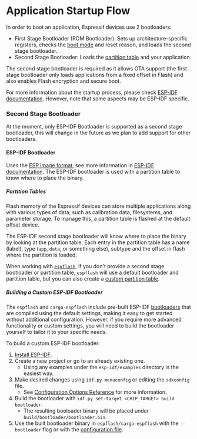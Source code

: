 # Application Startup Flow

In order to boot an application, Espressif devices use 2 bootloaders:
- First Stage Bootloader (ROM Bootloader): Sets up architecture-specific registers, checks the [boot mode][boot-mode] and reset reason, and loads the second stage bootloader.
- Second Stage Bootloader: Loads the [partition table][partition-table] and your application.

The second stage bootloader is required as it allows OTA support (the first stage bootloader only loads applications from a fixed offset in Flash) and also enables Flash encryption and secure boot.

For more information about the startup process, please check [ESP-IDF documentation][esp-idf-startup]. However, note that some aspects may be ESP-IDF specific.

[boot-mode]: https://docs.espressif.com/projects/esptool/en/latest/esp32c6/advanced-topics/boot-mode-selection.html?highlight=boot%20mode
[partition-table]: #partition-tables
[esp-idf-startup]: https://docs.espressif.com/projects/esp-idf/en/stable/esp32c6/api-guides/startup.html

### Second Stage Bootloader

At the moment, only ESP-IDF Bootloader is supported as a second stage bootloader, this will change in the future as we plan to add support for other bootloaders.

#### ESP-IDF Bootloader

Uses the [ESP image format][esp-image-format], see more information in [ESP-IDF documentation][esp-idf-second-stage-bootloader]. The ESP-IDF bootloader is used with a partition table to know where to place the binary.

[esp-idf-second-stage-bootloader]: https://docs.espressif.com/projects/esp-idf/en/stable/esp32c6/api-guides/startup.html#second-stage-bootloader

##### Partition Tables

Flash memory of the Espressif devices can store multiple applications along with various types of data, such as calibration data, filesystems, and parameter storage. To manage this, a partition table is flashed at the default offset device.

The ESP-IDF second stage bootloader will know where to place the binary by looking at the partition table. Each entry in the partition table has a name (label), type (`app`, `data`, or something else), subtype and the offset in flash where the partition is loaded.

When working with [`espflash`][espflash], if you don't provide a second stage bootloader or partition table, `espflash` will use a default bootloader and partition table, but you can also create a [custom partition table][custom-partition-table].


[esp-image-format]: https://docs.espressif.com/projects/esptool/en/latest/esp32/advanced-topics/firmware-image-format.html
[espflash]: ../getting-started/tooling/espflash.md
[custom-partition-table]: https://docs.espressif.com/projects/esp-idf/en/stable/esp32c6/api-guides/partition-tables.html#creating-custom-tables

##### Building a Custom ESP-IDF Bootloader

The `espflash` and `cargo-espflash` include pre-built ESP-IDF [bootloaders] that are compiled using the default settings, making it easy to get started without additional configuration. However, if you require more advanced functionality or custom settings, you will need to build the bootloader yourself to tailor it to your specific needs.

To build a custom ESP-IDF bootloader:
1. [Install ESP-IDF][esp-idf-install].
2. Create a new project or go to an already existing one.
   - Using any examples under the `esp-idf/examples` directory is the easiest way.
3. Make desired changes using `idf.py menuconfig` or editing the `sdkconfig` file.
   - See [Configuration Options Reference][config-reference] for more information.
4. Build the bootloader with `idf.py set-target <CHIP_TARGET> build bootloader`.
   - The resulting booloader binary will be placed under `build/bootloader/bootloader.bin`.
5. Use the built bootloader binary in `espflash/cargo-espflash` with the `--bootloader` flag or with the [configuration file][espflash-config-file].


[bootloaders]: https://github.com/esp-rs/espflash/tree/main/espflash/resources/bootloaders
[esp-idf-install]: https://docs.espressif.com/projects/esp-idf/en/stable/esp32/get-started/index.html#manual-installation
[config-reference]: https://docs.espressif.com/projects/esp-idf/en/latest/esp32/api-reference/kconfig-reference.html#configuration-options-reference
[espflash-config-file]: https://github.com/esp-rs/espflash/tree/main/espflash#configuration-file
